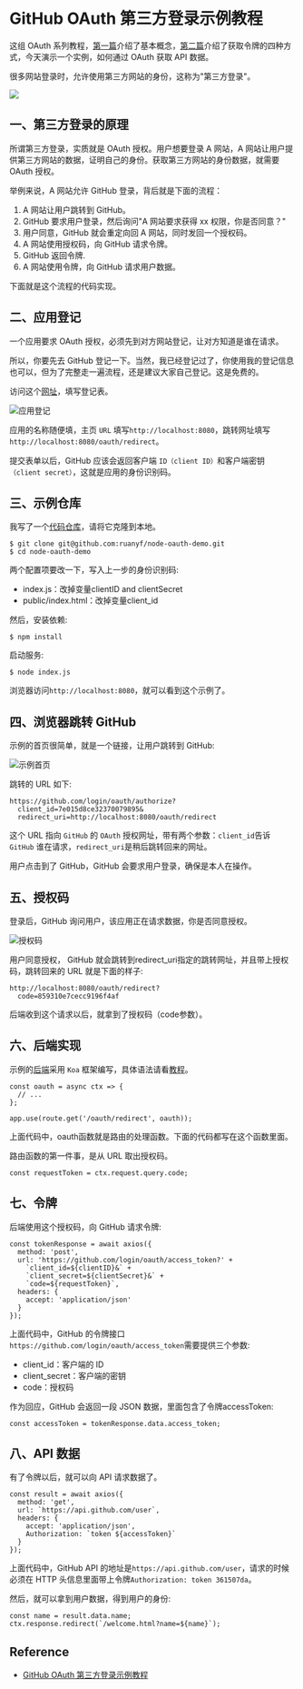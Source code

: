 # GitHub OAuth 第三方登录示例教程
这组 OAuth 系列教程，[第一篇](http://www.ruanyifeng.com/blog/2019/04/oauth_design.html)介绍了基本概念，[第二篇](http://www.ruanyifeng.com/blog/2019/04/oauth-grant-types.html)介绍了获取令牌的四种方式，今天演示一个实例，如何通过 OAuth 获取 API 数据。

很多网站登录时，允许使用第三方网站的身份，这称为"第三方登录"。

![](images/third_party_login.jpg)
## 一、第三方登录的原理
所谓第三方登录，实质就是 OAuth 授权。用户想要登录 A 网站，A 网站让用户提供第三方网站的数据，证明自己的身份。获取第三方网站的身份数据，就需要 OAuth 授权。

举例来说，A 网站允许 GitHub 登录，背后就是下面的流程：
1. A 网站让用户跳转到 GitHub。
2. GitHub 要求用户登录，然后询问"A 网站要求获得 xx 权限，你是否同意？"
3. 用户同意，GitHub 就会重定向回 A 网站，同时发回一个授权码。
4. A 网站使用授权码，向 GitHub 请求令牌。
5. GitHub 返回令牌.
6. A 网站使用令牌，向 GitHub 请求用户数据。

下面就是这个流程的代码实现。
## 二、应用登记
一个应用要求 OAuth 授权，必须先到对方网站登记，让对方知道是谁在请求。

所以，你要先去 GitHub 登记一下。当然，我已经登记过了，你使用我的登记信息也可以，但为了完整走一遍流程，还是建议大家自己登记。这是免费的。

访问这个[网址](https://github.com/settings/applications/new)，填写登记表。

![应用登记](images/application_registration.jpg)

应用的名称随便填，主页 `URL` 填写`http://localhost:8080`，跳转网址填写 `http://localhost:8080/oauth/redirect`。

提交表单以后，GitHub 应该会返回客户端 `ID（client ID）`和客户端密钥`（client secret）`，这就是应用的身份识别码。
## 三、示例仓库
我写了一个[代码仓库](https://github.com/ruanyf/node-oauth-demo)，请将它克隆到本地。
```
$ git clone git@github.com:ruanyf/node-oauth-demo.git
$ cd node-oauth-demo
```

两个配置项要改一下，写入上一步的身份识别码:
- index.js：改掉变量clientID and clientSecret
- public/index.html：改掉变量client_id

然后，安装依赖:
```
$ npm install
```

启动服务:
```
$ node index.js
```

浏览器访问`http://localhost:8080`，就可以看到这个示例了。
## 四、浏览器跳转 GitHub
示例的首页很简单，就是一个链接，让用户跳转到 GitHub:

![示例首页](images/home_page_login.jpg)

跳转的 URL 如下:
```
https://github.com/login/oauth/authorize?
  client_id=7e015d8ce32370079895&
  redirect_uri=http://localhost:8080/oauth/redirect
```
这个 URL 指向 `GitHub` 的 `OAuth` 授权网址，带有两个参数：`client_id`告诉 `GitHub` 谁在请求，`redirect_uri`是稍后跳转回来的网址。

用户点击到了 GitHub，GitHub 会要求用户登录，确保是本人在操作。
## 五、授权码
登录后，GitHub 询问用户，该应用正在请求数据，你是否同意授权。

![授权码](images/autorize_application.png)

用户同意授权， GitHub 就会跳转到redirect_uri指定的跳转网址，并且带上授权码，跳转回来的 URL 就是下面的样子:
```
http://localhost:8080/oauth/redirect?
  code=859310e7cecc9196f4af
```
后端收到这个请求以后，就拿到了授权码（code参数）。
## 六、后端实现
示例的[后端](https://github.com/ruanyf/node-oauth-demo/blob/master/index.js)采用 `Koa` 框架编写，具体语法请看[教程](http://www.ruanyifeng.com/blog/2017/08/koa.html)。
```
const oauth = async ctx => {
  // ...
};

app.use(route.get('/oauth/redirect', oauth));
```
上面代码中，oauth函数就是路由的处理函数。下面的代码都写在这个函数里面。

路由函数的第一件事，是从 URL 取出授权码。
```
const requestToken = ctx.request.query.code;
```
## 七、令牌
后端使用这个授权码，向 GitHub 请求令牌:
```
const tokenResponse = await axios({
  method: 'post',
  url: 'https://github.com/login/oauth/access_token?' +
    `client_id=${clientID}&` +
    `client_secret=${clientSecret}&` +
    `code=${requestToken}`,
  headers: {
    accept: 'application/json'
  }
});
```
上面代码中，GitHub 的令牌接口`https://github.com/login/oauth/access_token`需要提供三个参数:
- client_id：客户端的 ID
- client_secret：客户端的密钥
- code：授权码

作为回应，GitHub 会返回一段 JSON 数据，里面包含了令牌accessToken:
```
const accessToken = tokenResponse.data.access_token;
```
## 八、API 数据
有了令牌以后，就可以向 API 请求数据了。
```
const result = await axios({
  method: 'get',
  url: `https://api.github.com/user`,
  headers: {
    accept: 'application/json',
    Authorization: `token ${accessToken}`
  }
});
```
上面代码中，GitHub API 的地址是`https://api.github.com/user`，请求的时候必须在 HTTP 头信息里面带上令牌`Authorization: token 361507da`。

然后，就可以拿到用户数据，得到用户的身份:
```
const name = result.data.name;
ctx.response.redirect(`/welcome.html?name=${name}`);
```

## Reference
- [GitHub OAuth 第三方登录示例教程](http://www.ruanyifeng.com/blog/2019/04/github-oauth.html)